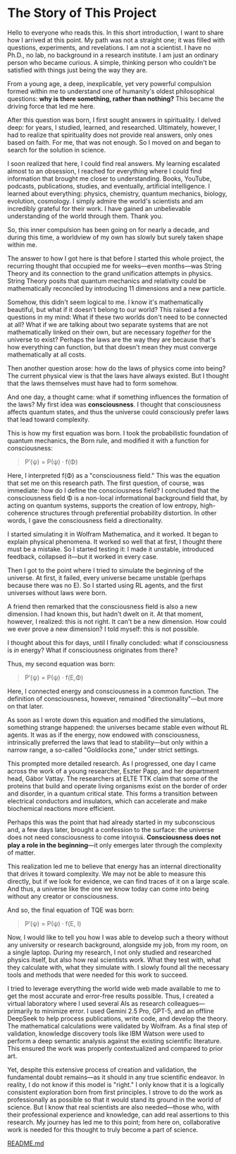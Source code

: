# The Story of This Project

Hello to everyone who reads this. In this short introduction, I want to
share how I arrived at this point. My path was not a straight one; it
was filled with questions, experiments, and revelations. I am not a
scientist. I have no Ph.D., no lab, no background in a research
institute. I am just an ordinary person who became curious. A simple,
thinking person who couldn't be satisfied with things just being the
way they are.

From a young age, a deep, inexplicable, yet very powerful compulsion
formed within me to understand one of humanity's oldest philosophical
questions: **why is there something, rather than nothing?** This became
the driving force that led me here.

After this question was born, I first sought answers in spirituality. I
delved deep: for years, I studied, learned, and researched. Ultimately,
however, I had to realize that spirituality does not provide real answers, only
ones based on faith. For me, that was not enough. So I moved on and began to
search for the solution in science.

I soon realized that here, I could find real answers. My learning
escalated almost to an obsession, I reached for everything where I could
find information that brought me closer to understanding. Books, YouTube,
podcasts, publications, studies, and eventually, artificial intelligence. I
learned about everything: physics, chemistry, quantum mechanics, biology,
evolution, cosmology. I simply admire the world's scientists and am
incredibly grateful for their work. I have gained an unbelievable
understanding of the world through them. Thank you.

So, this inner compulsion has been going on for nearly a decade, and during
this time, a worldview of my own has slowly but surely taken shape within me.

The answer to how I got here is that before I started this whole project,
the recurring thought that occupied me for weeks—even months—was String
Theory and its connection to the grand unification attempts in physics.
String Theory posits that quantum mechanics and relativity could be
mathematically reconciled by introducing 11 dimensions and a new particle.

Somehow, this didn't seem logical to me. I know it's mathematically
beautiful, but what if it doesn't belong to our world? This raised a few
questions in my mind: What if these two worlds don't need to be
connected at all? What if we are talking about two separate systems that
are not mathematically linked on their own, but are necessary *together*
for the universe to exist? Perhaps the laws are the way they are because
that's how everything can function, but that doesn't mean they must
converge mathematically at all costs.

Then another question arose: how do the laws of physics come into being?
The current physical view is that the laws have always existed. But I
thought that the laws themselves must have had to form somehow.

And one day, a thought came: what if something influences the formation of
the laws? My first idea was **consciousness**. I thought that consciousness
affects quantum states, and thus the universe could consciously prefer
laws that lead toward complexity.

This is how my first equation was born. I took the probabilistic 
foundation of quantum mechanics, the Born rule, and modified it with a 
function for consciousness:

> P′(ψ) = P(ψ) · f(Φ)

Here, I interpreted f(Φ) as a "consciousness field." This was the equation
that set me on this research path. The first question, of course, was
immediate: how do I define the consciousness field? I concluded that the
consciousness field Φ is a non-local informational background field that,
by acting on quantum systems, supports the creation of low entropy,
high-coherence structures through preferential probability distortion. In
other words, I gave the consciousness field a directionality.

I started simulating it in Wolfram Mathematica, and it worked. It began to
explain physical phenomena. It worked so well that at first, I thought there
must be a mistake. So I started testing it: I made it unstable, introduced
feedback, collapsed it—but it worked in every case.

Then I got to the point where I tried to simulate the beginning of the
universe. At first, it failed, every universe became unstable (perhaps
because there was no E). So I started using RL agents, and the first
universes without laws were born.

A friend then remarked that the consciousness field is also a new
dimension. I had known this, but hadn't dwelt on it. At that moment,
however, I realized: this is not right. It can't be a new dimension.
How could we ever prove a new dimension? I told myself: this is not possible.

I thought about this for days, until I finally concluded: what if
consciousness is *in* energy? What if consciousness originates from there?

Thus, my second equation was born:

> P′(ψ) = P(ψ) · f(E,Φ)

Here, I connected energy and consciousness in a common function. The
definition of consciousness, however, remained "directionality"—but more on
that later.

As soon as I wrote down this equation and modified the simulations,
something strange happened: the universes became stable even without RL
agents. It was as if the energy, now endowed with consciousness,
intrinsically preferred the laws that lead to stability—but only within a
narrow range, a so-called "Goldilocks zone," under strict settings.

This prompted more detailed research. As I progressed, one day I came
across the work of a young researcher, Eszter Papp, and her department
head, Gábor Vattay. The researchers at ELTE TTK claim that some of the
proteins that build and operate living organisms exist on the border of
order and disorder, in a quantum critical state. This forms a transition
between electrical conductors and insulators, which can accelerate and
make biochemical reactions more efficient.

Perhaps this was the point that had already started in my subconscious and,
a few days later, brought a confession to the surface: the universe does
not need consciousness to come intoบูรณ์. **Consciousness does not play a
role in the beginning**—it only emerges later through the complexity of matter.

This realization led me to believe that energy has an internal
directionality that drives it toward complexity. We may not be able to
measure this directly, but if we look for evidence, we can find traces of
it on a large scale. And thus, a universe like the one we know today can
come into being without any creator or consciousness.

And so, the final equation of TQE was born:
> P′(ψ) = P(ψ) · f(E, I)

Now, I would like to tell you how I was able to develop such a theory
without any university or research background, alongside my job, from my
room, on a single laptop. During my research, I not only studied and
researched physics itself, but also how real scientists work. What they
test with, what they calculate with, what they simulate with. I slowly
found all the necessary tools and methods that were needed for this work
to succeed.

I tried to leverage everything the world wide web made available to me to
get the most accurate and error-free results possible. Thus, I created a
virtual laboratory where I used several AIs as research colleagues—primarily
to minimize error. I used Gemini 2.5 Pro, GPT-5, and an offline DeepSeek
to help process publications, write code, and develop the theory. The
mathematical calculations were validated by Wolfram. As a final step of 
validation, knowledge discovery tools like IBM Watson were used to perform 
a deep semantic analysis against the existing scientific literature. 
This ensured the work was properly contextualized and compared to prior art.

Yet, despite this extensive process of creation and validation, the
fundamental doubt remains—as it should in any true scientific endeavor.
In reality, I do not know if this model is "right." I only know that it is a
logically consistent exploration born from first principles. I strove to do
the work as professionally as possible so that it would stand its ground
in the world of science. But I know that real scientists are also
needed—those who, with their professional experience and knowledge, can add
real assertions to this research. My journey has led me to this point; from
here on, collaborative work is needed for this thought to truly become a
part of science.

[README.md](README.md)
